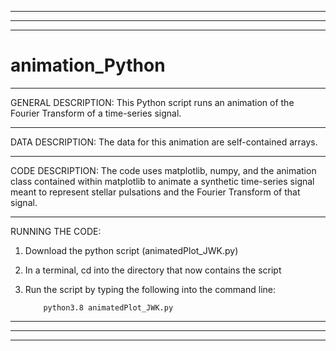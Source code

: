 ___________________________________________________________________________________________________________________________________________________________________
___________________________________________________________________________________________________________________________________________________________________
___________________________________________________________________________________________________________________________________________________________________
# animation_Python

___________________________________________________________________________________________________________________________________________________________________
GENERAL DESCRIPTION:
This Python script runs an animation of the Fourier Transform of a time-series signal. 

___________________________________________________________________________________________________________________________________________________________________
DATA DESCRIPTION:
The data for this animation are self-contained arrays. 


___________________________________________________________________________________________________________________________________________________________________
CODE DESCRIPTION:
The code uses matplotlib, numpy, and the animation class contained within matplotlib to animate a synthetic time-series signal meant to represent stellar pulsations and the Fourier Transform of that signal. 



___________________________________________________________________________________________________________________________________________________________________
RUNNING THE CODE:
1) Download the python script (animatedPlot_JWK.py)
 
2) In a terminal, cd into the directory that now contains the script

3) Run the script by typing the following into the command line:

           python3.8 animatedPlot_JWK.py
___________________________________________________________________________________________________________________________________________________________________
___________________________________________________________________________________________________________________________________________________________________
___________________________________________________________________________________________________________________________________________________________________
